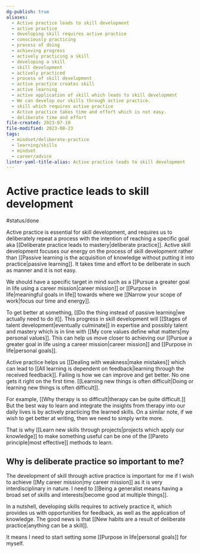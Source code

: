 ```yaml
---
dg-publish: true
aliases:
  - Active practice leads to skill development
  - active practice
  - developing skill requires active practice
  - consciously practicing
  - process of doing
  - achieving progress
  - actively practicing a skill
  - developing a skill
  - skill development
  - actively practiced
  - process of skill development
  - active practice creates skill
  - active learning
  - active application of skill which leads to skill development
  - We can develop our skills through active practice.
  - skill which requires active practice
  - Active practice takes time and effort which is not easy.
  - deliberate time and effort
file-created: 2023-07-10
file-modified: 2023-08-23
tags:
  - mindset/deliberate-practice
  - learning/skills
  - mindset
  - career/advice
linter-yaml-title-alias: Active practice leads to skill development
---
```


# Active practice leads to skill development

#status/done

Active practice is essential for skill development, and requires us to deliberately repeat a process with the intention of reaching a specific goal aka [[Deliberate practice leads to mastery|deliberate practice]]. Active skill development focuses our energy on the process of skill development rather than [[Passive learning is the acquisition of knowledge without putting it into practice|passive learning]]. It takes time and effort to be deliberate in such as manner and it is not easy.

We should have a specific target in mind such as a [[Pursue a greater goal in life using a career mission|career mission]] or [[Purpose in life|meaningful goals in life]] towards where we [[Narrow your scope of work|focus our time and energy]].

To get better at something, [[Do the thing instead of passive learning|we actually need to do it]]. This progress in skill development will [[Stages of talent development|eventually culminate]] in expertise and possibly talent and mastery which is in line with [[My core values define what matters|my personal values]]. This can help us move closer to achieving our [[Pursue a greater goal in life using a career mission|career mission]] and [[Purpose in life|personal goals]].

Active practice helps us [[Dealing with weakness|make mistakes]] which can lead to [[All learning is dependent on feedback|learning through the received feedback]]. Failing is how we can improve and get better. No one gets it right on the first time. [[Learning new things is often difficult|Doing or learning new things is often difficult]].

For example, [[Why therapy is so difficult|therapy can be quite difficult.]] But the best way to learn and integrate the insights from therapy into our daily lives is by actively practicing the learned skills. On a similar note, if we wish to get better at writing, then we need to simply write more.

That is why [[Learn new skills through projects|projects which apply our knowledge]] to make something useful can be one of the [[Pareto principle|most effective]] methods to learn.

## Why is deliberate practice so important to me?

The development of skill through active practice is important for me if I wish to achieve [[My career mission|my career mission]] as it is very interdisciplinary in nature. I need to [[Being a generalist means having a broad set of skills and interests|become good at multiple things]].

In a nutshell, developing skills requires to actively practice it, which provides us with opportunities for feedback, as well as the application of knowledge. The good news is that [[New habits are a result of deliberate practice|anything can be a skill]].

It means I need to start setting some [[Purpose in life|personal goals]] for myself.
